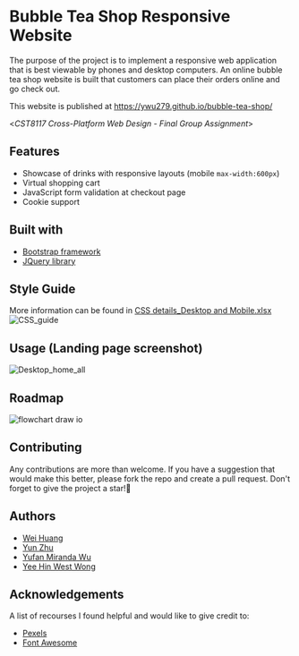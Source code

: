 # Bubble Tea Shop Responsive Website
The purpose of the project is to implement a responsive web application that is best viewable by phones and desktop computers. An online bubble tea shop website is built that customers can place their orders online and go check out. 

This website is published at https://ywu279.github.io/bubble-tea-shop/

<*CST8117 Cross-Platform Web Design - Final Group Assignment*>

## Features
- Showcase of drinks with responsive layouts (mobile `max-width:600px`)
- Virtual shopping cart
- JavaScript form validation at checkout page
- Cookie support

## Built with
- [Bootstrap framework](https://getbootstrap.com)
- [JQuery library](https://jquery.com)

## Style Guide
More information can be found in [CSS details_Desktop and Mobile.xlsx](https://ywu279/bubble-tea-shop/blob/main/design/CSS%20details_Desktop%20and%20Mobile.xlsx)
![CSS_guide](https://user-images.githubusercontent.com/58931129/162600235-ac176d26-4232-4a7e-a8a6-a70c881d587b.png)

## Usage (Landing page screenshot)
![Desktop_home_all](https://user-images.githubusercontent.com/58931129/167335574-14b4bc11-237f-4826-ad26-735a496712db.png)

## Roadmap
![flowchart draw io](https://user-images.githubusercontent.com/58931129/167335781-687a502f-2c5f-4a12-be1d-40b4fd3d6b53.png)

## Contributing
Any contributions are more than welcome. If you have a suggestion that would make this better, please fork the repo and create a pull request. Don't forget to give the project a star!:star2:

<!-- https://github.com/othneildrew/Best-README-Template
- Fork the Project
- Create your Feature Branch (git checkout -b feature/AmazingFeature)
- Commit your Changes (git commit -m 'Add some AmazingFeature')
- Push to the Branch (git push origin feature/AmazingFeature)
- Open a Pull Request
-->

## Authors
- [Wei Huang](mailto:huan0259@algonquinlive.com)
- [Yun Zhu](mailto:zhu00137@algonquinlive.com)
- [Yufan Miranda Wu](mailto:wu000284@algonquinlive.com)
- [Yee Hin West Wong](mailto:wong0336@algonquinlive.com)

## Acknowledgements
A list of recourses I found helpful and would like to give credit to:
- [Pexels](https://www.pexels.com/)
- [Font Awesome](https://fontawesome.com/)


